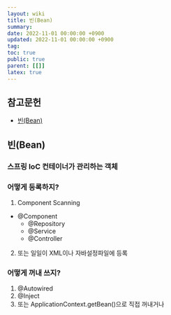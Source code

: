 ```yaml
---
layout: wiki
title: 빈(Bean)
summary:
date: 2022-11-01 00:00:00 +0900
updated: 2022-11-01 00:00:00 +0900
tag:
toc: true
public: true
parent: [[]]
latex: true
---
```


## 참고문헌

- [빈(Bean)](https://www.inflearn.com/course/spring/unit/15540)

## 빈(Bean)

### 스프링 IoC 컨테이너가 관리하는 객체

### 어떻게 등록하지?

1. Component Scanning

- @Component
  - @Repository
  - @Service
  - @Controller

2. 또는 일일이 XML이나 자바설정파일에 등록

### 어떻게 꺼내 쓰지?

1. @Autowired
2. @Inject
3. 또는 ApplicationContext.getBean()으로 직접 꺼내거나
